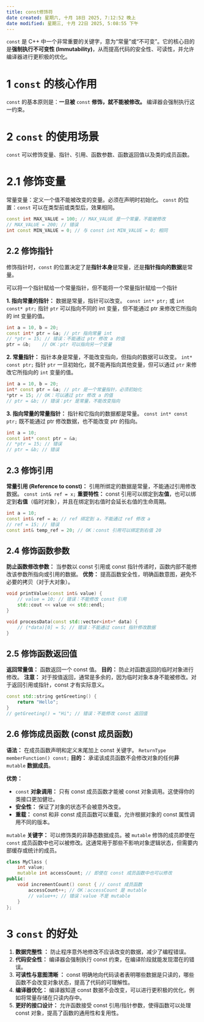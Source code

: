 ```yaml
---
title: const修饰符
date created: 星期六, 十月 18日 2025, 7:12:52 晚上
date modified: 星期三, 十月 22日 2025, 5:08:55 下午
---
```


`const` 是 C++ 中一个非常重要的关键字，意为“常量”或“不可变”。它的核心目的是**强制执行不可变性 (Immutability)**，从而提高代码的安全性、可读性，并允许编译器进行更积极的优化。

# 1 `const` 的核心作用

`const` 的基本原则是：**一旦被** `const` **修饰，就不能被修改。** 编译器会强制执行这一约束。

# 2 `const` 的使用场景

`const` 可以修饰变量、指针、引用、函数参数、函数返回值以及类的成员函数。

# 2.1 修饰变量

常量变量：定义一个值不能被改变的变量。必须在声明时初始化。
`const` 的位置：`const` 可以在类型前或类型后，效果相同。
  
```C++
const int MAX_VALUE = 100; // MAX_VALUE 是一个常量，不能被修改
// MAX_VALUE = 200; // 错误
int const MIN_VALUE = 0; // 与 const int MIN_VALUE = 0; 相同
```

## 2.2 修饰指针

修饰指针时，`const` 的位置决定了是**指针本身**是常量，还是**指针指向的数据**是常量。

可以将一个指针赋给一个常量指针，但不能将一个常量指针赋给一个指针

**1. 指向常量的指针：** 数据是常量，指针可以改变。
`const int* ptr;` 或 `int const* ptr;`
指针 `ptr` 可以指向不同的 int 变量，但不能通过 ptr 来修改它所指向的 int 变量的值。

```C++
int a = 10, b = 20;
const int* ptr = &a; // ptr 指向常量 int
// *ptr = 15; // 错误：不能通过 ptr 修改 a 的值
ptr = &b;    // OK：ptr 可以指向另一个变量
  ```

**2. 常量指针：** 指针本身是常量，不能改变指向，但指向的数据可以改变。
`int* const ptr;`
指针 `ptr` 一旦初始化，就不能再指向其他变量，但可以通过 `ptr` 来修改它所指向的 `int` 变量的值。

```C++
int a = 10, b = 20;
int* const ptr = &a; // ptr 是一个常量指针，必须初始化
*ptr = 15; // OK：可以通过 ptr 修改 a 的值
// ptr = &b; // 错误：ptr 是常量，不能改变指向
```
  
**3. 指向常量的常量指针：** 指针和它指向的数据都是常量。
`const int* const ptr;`
既不能通过 ptr 修改数据，也不能改变 ptr 的指向。

  ```C++
int a = 10;
const int* const ptr = &a;
// *ptr = 15; // 错误
// ptr = &b; // 错误
```
  

## 2.3 修饰引用

**常量引用 (Reference to const)：** 引用所绑定的数据是常量，不能通过引用修改数据。
`const int& ref = x;`
**重要特性：** const 引用可以绑定到**左值**，也可以绑定到**右值**（临时对象），并且在绑定到右值时会延长右值的生命周期。
  
```C++
int a = 10;
const int& ref = a; // ref 绑定到 a，不能通过 ref 修改 a
// ref = 15; // 错误
const int& temp_ref = 20; // OK：const 引用可以绑定到右值 20
  ```

  

## 2.4 修饰函数参数

**防止函数修改参数：** 当参数以 const 引用或 const 指针传递时，函数内部不能修改该参数所指向或引用的数据。
**优势：** 提高函数安全性，明确函数意图，避免不必要的拷贝（对于大对象）。

  ```C++
void printValue(const int& value) {
    // value = 10; // 错误：不能修改 const 引用
    std::cout << value << std::endl;
}

void processData(const std::vector<int>* data) {
    // (*data)[0] = 5; // 错误：不能通过 const 指针修改数据
}
  ```

## 2.5 修饰函数返回值

**返回常量值：** 函数返回一个 const 值。
**目的：** 防止对函数返回的临时对象进行修改。
**注意：** 对于按值返回，通常是多余的，因为临时对象本身不能被修改。对于返回引用或指针，const 才有实际意义。

```C++
const std::string getGreeting() {
    return "Hello";
}
// getGreeting() = "Hi"; // 错误：不能修改 const 返回值
  ```

## 2.6 修饰成员函数 (const 成员函数)

**语法：** 在成员函数声明和定义末尾加上 const 关键字。
`ReturnType memberFunction() const;`
**目的：** 承诺该成员函数不会修改对象的任何**非** `mutable` **数据成员**。

**优势：**
- `const` **对象调用：** 只有 const 成员函数才能被 const 对象调用。这使得你的类接口更加健壮。
- **安全性：** 保证了对象的状态不会被意外改变。
- **重载：** const 和非 const 成员函数可以重载，允许根据对象的 const 属性调用不同的版本。

`mutable` **关键字：** 
可以修饰类的非静态数据成员。被 `mutable` 修饰的成员即使在 `const` 成员函数中也可以被修改。这通常用于那些不影响对象逻辑状态，但需要内部缓存或统计的成员。

```C++
class MyClass {
    int value;
    mutable int accessCount; // 即使在 const 成员函数中也可以修改
public:
    void incrementCount() const { // const 成员函数
        accessCount++; // OK：accessCount 是 mutable
        // value++; // 错误：value 不是 mutable
    }
};
  ```
  

# 3 `const` 的好处

1. **数据完整性 ：** 防止程序意外地修改不应该改变的数据，减少了编程错误。
2. **代码安全性：** 编译器会强制执行 const 约束，在编译阶段就能发现潜在的错误。
3. **可读性与意图清晰 ：** const 明确地向代码读者表明哪些数据是只读的，哪些函数不会改变对象状态，提高了代码的可理解性。
4. **编译器优化：** 编译器知道 const 数据不会改变，可以进行更积极的优化，例如将常量存储在只读内存中。
5. **更好的接口设计：** 允许函数接受 const 引用/指针参数，使得函数可以处理 const 对象，提高了函数的通用性和复用性。
